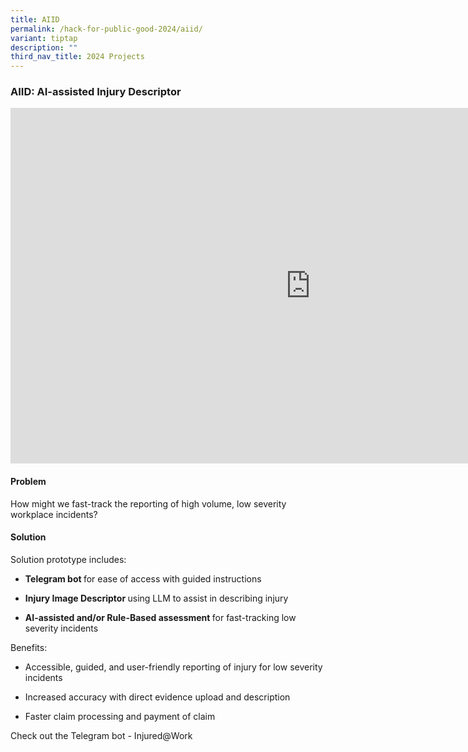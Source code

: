 ```yaml
---
title: AIID
permalink: /hack-for-public-good-2024/aiid/
variant: tiptap
description: ""
third_nav_title: 2024 Projects
---
```

<h3><strong>AIID: AI-assisted Injury Descriptor</strong></h3>
<div class="iframe-wrapper">
<iframe height="569" width="960" allowfullscreen="true" frameborder="0" src="https://docs.google.com/presentation/d/1f_n9uCsbCwDwkeUtFCTv04Gi2lv6ElI9dOj3nNPNDBY/embed?start=false&amp;amp;loop=false&amp;amp;delayms=10000"></iframe>
</div>
<h4>Problem</h4>
<p>How might we fast-track the reporting of high volume, low severity workplace
incidents?</p>
<h4>Solution</h4>
<p>Solution prototype includes:</p>
<ul>
<li>
<p><strong>Telegram bot </strong>for ease of access with guided instructions</p>
</li>
<li>
<p><strong>Injury Image Descriptor </strong>using LLM to assist in describing
injury&nbsp;</p>
</li>
<li>
<p><strong>AI-assisted and/or Rule-Based assessment </strong>for fast-tracking
low severity incidents</p>
</li>
</ul>
<p>Benefits:&nbsp;</p>
<ul>
<li>
<p>Accessible, guided, and user-friendly reporting of injury for low severity
incidents</p>
</li>
<li>
<p>Increased accuracy with direct evidence upload and description</p>
</li>
<li>
<p>Faster claim processing and payment of claim</p>
</li>
</ul>
<p>Check out the Telegram bot - Injured@Work</p>
<p></p>